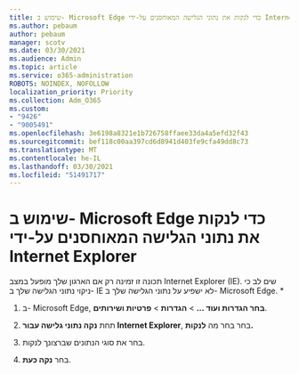 ```yaml
---
title: שימוש ב- Microsoft Edge כדי לנקות את נתוני הגלישה המאוחסנים על-ידי Internet Explorer
ms.author: pebaum
author: pebaum
manager: scotv
ms.date: 03/30/2021
ms.audience: Admin
ms.topic: article
ms.service: o365-administration
ROBOTS: NOINDEX, NOFOLLOW
localization_priority: Priority
ms.collection: Adm_O365
ms.custom:
- "9426"
- "9005491"
ms.openlocfilehash: 3e6198a8321e1b726758ffaee33da4a5efd32f43
ms.sourcegitcommit: bef118c00aa397cd6d8941d403fe9cfa49dd8c73
ms.translationtype: MT
ms.contentlocale: he-IL
ms.lasthandoff: 03/30/2021
ms.locfileid: "51491717"
---
```

# <a name="use-microsoft-edge-to-clear-the-browsing-data-stored-by-internet-explorer"></a>שימוש ב- Microsoft Edge כדי לנקות את נתוני הגלישה המאוחסנים על-ידי Internet Explorer

תכונה זו זמינה רק אם הארגון שלך מופעל במצב Internet Explorer (IE). שים לב כי ניקוי נתוני הגלישה שלך ב- IE לא ישפיע על נתוני הגלישה שלך ב- Microsoft Edge.
*
1. ב- Microsoft Edge, **בחר הגדרות ועוד ...**  >  **הגדרות**  >  **פרטיות ושירותים**.

1. תחת **נקה נתוני גלישה עבור Internet Explorer**, בחר בחר מה **לנקות.**

1. בחר את סוגי הנתונים שברצונך לנקות.

1. בחר **נקה כעת**.